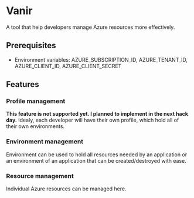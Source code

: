 # Vanir

A tool that help developers manage Azure resources more effectively.

## Prerequisites
- Environment variables: AZURE_SUBSCRIPTION_ID, AZURE_TENANT_ID, AZURE_CLIENT_ID, AZURE_CLIENT_SECRET

## Features
### Profile management

**This feature is not supported yet. I planned to implement in the next hack day.**
Idealy, each developer will have their own profile, which hold all of their own environments.

### Environment management

Environment can be used to hold all resources needed by an application or an environment of an application that can be created/destroyed with ease.

### Resource management

Individual Azure resources can be managed here.
